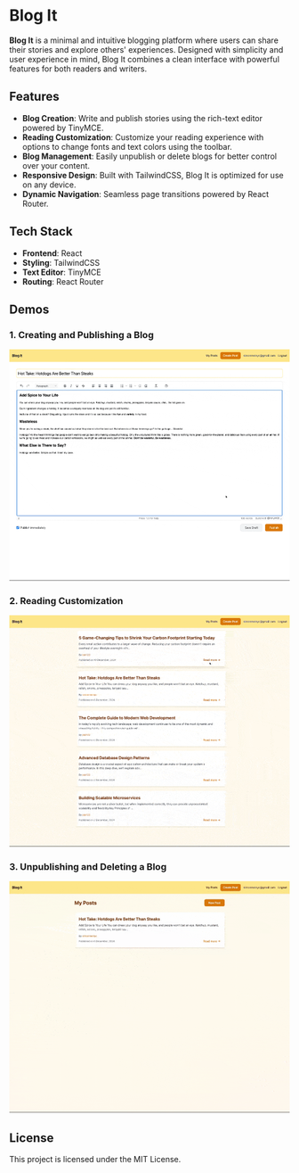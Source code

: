 # Blog It

**Blog It** is a minimal and intuitive blogging platform where users can share their stories and explore others' experiences. Designed with simplicity and user experience in mind, Blog It combines a clean interface with powerful features for both readers and writers. 

## Features

- **Blog Creation**: Write and publish stories using the rich-text editor powered by TinyMCE.
- **Reading Customization**: Customize your reading experience with options to change fonts and text colors using the toolbar.
- **Blog Management**: Easily unpublish or delete blogs for better control over your content.
- **Responsive Design**: Built with TailwindCSS, Blog It is optimized for use on any device.
- **Dynamic Navigation**: Seamless page transitions powered by React Router.

## Tech Stack

- **Frontend**: React
- **Styling**: TailwindCSS
- **Text Editor**: TinyMCE
- **Routing**: React Router

## Demos

### 1. Creating and Publishing a Blog  
![Creating and Publishing a Blog](./public/publish-post.gif)

### 2. Reading Customization  
![Reading Customization](./public/customize-reading.gif)

### 3. Unpublishing and Deleting a Blog  
![Unpublishing and Deleting a Blog](./public/unpublish-delete.gif)

## License

This project is licensed under the MIT License.
